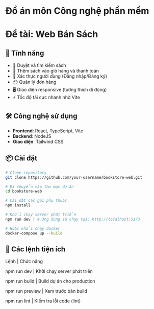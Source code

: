 # Đồ án môn Công nghệ phần mềm
# Đề tài: Web Bán Sách

## 🚀 Tính năng

- 🔎 Duyệt và tìm kiếm sách
- 🛒 Thêm sách vào giỏ hàng và thanh toán
- 🔐 Xác thực người dùng (Đăng nhập/Đăng ký)
- 📦 Quản lý đơn hàng
- 🖥️ Giao diện responsive (tương thích di động)
- ⚡ Tốc độ tải cực nhanh nhờ Vite

## 🛠️ Công nghệ sử dụng

- **Frontend**: React, TypeScript, Vite
- **Backend**: NodeJS
- **Giao diện**: Tailwind CSS

## 📦 Cài đặt
```bash
# Clone repository
git clone https://github.com/your-username/bookstore-web.git

# Di chuyển vào thư mục dự án
cd bookstore-web

# Cài đặt các gói phụ thuộc
npm install

# Khởi chạy server phát triển
npm run dev | # Ứng dụng sẽ chạy tại: http://localhost:5173

# Hoặc khởi chạy docker
docker-compose up --build
```
## 🧹 Các lệnh tiện ích

Lệnh | Chức năng

npm run dev | Khởi chạy server phát triển

npm run build | Build dự án cho production

npm run preview | Xem trước bản build

npm run lint | Kiểm tra lỗi code (lint)



